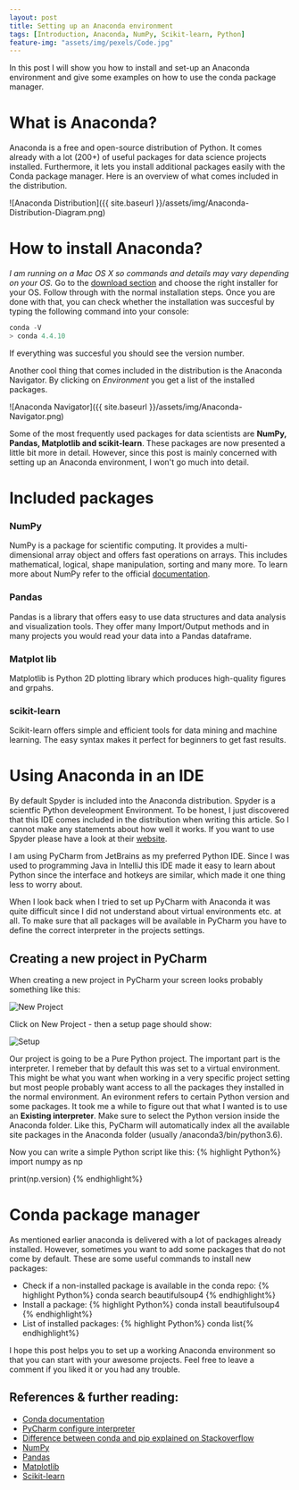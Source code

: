 ```yaml
---
layout: post
title: Setting up an Anaconda environment
tags: [Introduction, Anaconda, NumPy, Scikit-learn, Python]
feature-img: "assets/img/pexels/Code.jpg"
---
```

In this post I will show you how to install and set-up an Anaconda environment and give some examples on how to use the conda package manager. 

# What is Anaconda? 
Anaconda is a free and open-source distribution of Python. It comes already with a lot (200+) of useful packages for data science projects installed. Furthermore, it lets you install additional packages easily with the Conda package manager. 
Here is an overview of what comes included in the distribution. 

![Anaconda Distribution]({{ site.baseurl }}/assets/img/Anaconda-Distribution-Diagram.png)

# How to install Anaconda?
*I am running on a Mac OS X so commands and details may vary depending on your OS.*
Go to the [download section](https://www.anaconda.com/download) and choose the right installer for your OS. Follow through with the normal installation steps. Once you are done with that, you can check whether the installation was succesful by typing the following command into your console:
```python
conda -V
> conda 4.4.10
```
If everything was succesful you should see the version number.

Another cool thing that comes included in the distribution is the Anaconda Navigator. By clicking on *Environment* you get a list of the installed packages. 

![Anaconda Navigator]({{ site.baseurl }}/assets/img/Anaconda-Navigator.png)

Some of the most frequently used packages for data scientists are **NumPy, Pandas, Matplotlib and scikit-learn**. These packages are now presented a little bit more in detail. However, since this post is mainly concerned with setting up an Anaconda environment, I won't go much into detail. 

# Included packages
### NumPy
NumPy is a package for scientific computing. It provides a multi-dimensional array object and offers fast operations on arrays. This includes mathematical, logical, shape manipulation, sorting and many more. To learn more about NumPy refer to the official [documentation](https://docs.scipy.org/doc/numpy-1.13.0/reference/index.html).
### Pandas
Pandas is a library that offers easy to use data structures and data analysis and visualization tools. They offer many Import/Output methods and in many projects you would read your data into a Pandas dataframe. 
### Matplot lib
Matplotlib is Python 2D plotting library which produces high-quality figures and grpahs. 
### scikit-learn
Scikit-learn offers simple and efficient tools for data mining and machine learning. The easy syntax makes it perfect for beginners to get fast results. 

# Using Anaconda in an IDE
By default Spyder is included into the Anaconda distribution. Spyder is a scientfic Python develeopment Environment. To be honest, I just discovered that this IDE comes included in the distribution when writing this article. So I cannot make any statements about how well it works. If you want to use Spyder please have a look at their [website](https://pythonhosted.org/spyder/).

I am using PyCharm from JetBrains as my preferred Python IDE. Since I was used to programming Java in IntelliJ this IDE made it easy to learn about Python since the interface and hotkeys are similar, which made it one thing less to worry about. 

When I look back when I tried to set up PyCharm with Anaconda it was quite difficult since I did not understand about virtual environments etc. at all. To make sure that all packages will be available in PyCharm you have to define the correct interpreter in the projects settings. 

## Creating a new project in PyCharm
When creating a new project in PyCharm your screen looks probably something like this:

![New Project]({{site.baseurl}}/assets/img/new-project.png)

Click on New Project - then a setup page should show:

![Setup]({{site.baseurl}}/assets/img/set-environment.png)

Our project is going to be a Pure Python project. The important part is the interpreter. I remeber that by default this was set to a virtual environment. This might be what you want when working in a very specific project setting but most people probably want access to all the packages they installed in the normal environment. An evironment refers to certain Python version and some packages. It took me a while to figure out that what I wanted is to use an **Existing interpreter**. Make sure to select the Python version inside the Anaconda folder. Like this, PyCharm will automatically index all the available site packages in the Anaconda folder (usually /anaconda3/bin/python3.6). 

Now you can write a simple Python script like this:
{% highlight Python%}
import numpy as np

print(np.version)
{% endhighlight%}

# Conda package manager
As mentioned earlier anaconda is delivered with a lot of packages already installed. However, sometimes you want to add some packages that do not come by default. These are some useful commands to install new packages:
  * Check if a non-installed package is available in the conda repo: {% highlight Python%} conda search beautifulsoup4 {% endhighlight%}
  * Install a package: {% highlight Python%} conda install beautifulsoup4 {% endhighlight%}
  * List of installed packages: {% highlight Python%} conda list{% endhighlight%}

I hope this post helps you to set up a working Anaconda environment so that you can start with your awesome projects. Feel free to leave a comment if you liked it or you had any trouble. 

## References & further reading:
  * [Conda documentation](https://conda.io/docs/index.html) 
  * [PyCharm configure interpreter](https://www.jetbrains.com/help/pycharm/configuring-python-interpreter.html)
  * [Difference between conda and pip explained on Stackoverflow](https://stackoverflow.com/questions/20994716/what-is-the-difference-between-pip-and-conda)
  * [NumPy](http://www.numpy.org/)
  * [Pandas](https://pandas.pydata.org/)
  * [Matplotlib](https://matplotlib.org/)
  * [Scikit-learn](http://scikit-learn.org/stable/#)



